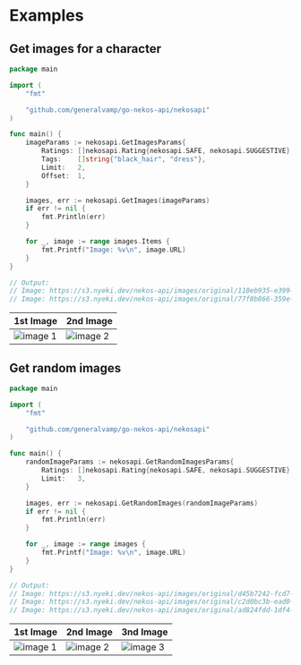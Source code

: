 # Examples

## Get images for a character

```go
package main

import (
	"fmt"

	"github.com/generalvamp/go-nekos-api/nekosapi"
)

func main() {
	imageParams := nekosapi.GetImagesParams{
		Ratings: []nekosapi.Rating{nekosapi.SAFE, nekosapi.SUGGESTIVE},
		Tags:    []string{"black_hair", "dress"},
		Limit:   2,
		Offset:  1,
	}

	images, err := nekosapi.GetImages(imageParams)
	if err != nil {
		fmt.Println(err)
	}

	for _, image := range images.Items {
		fmt.Printf("Image: %v\n", image.URL)
	}
}

// Output:
// Image: https://s3.nyeki.dev/nekos-api/images/original/110eb935-e399-4872-bcc1-a3db4fcbd651.webp
// Image: https://s3.nyeki.dev/nekos-api/images/original/77f8b866-359e-46ed-80fc-59ce54787d36.webp
```

| 1st Image   | 2nd Image |
| ---------   | ----------|
| ![image 1](https://s3.nyeki.dev/nekos-api/images/original/110eb935-e399-4872-bcc1-a3db4fcbd651.webp)| ![image 2](https://s3.nyeki.dev/nekos-api/images/original/77f8b866-359e-46ed-80fc-59ce54787d36.webp)  |

## Get random images

```go
package main

import (
	"fmt"

	"github.com/generalvamp/go-nekos-api/nekosapi"
)

func main() {
	randomImageParams := nekosapi.GetRandomImagesParams{
		Ratings: []nekosapi.Rating{nekosapi.SAFE, nekosapi.SUGGESTIVE},
		Limit:   3,
	}

	images, err := nekosapi.GetRandomImages(randomImageParams)
	if err != nil {
		fmt.Println(err)
	}

	for _, image := range images {
		fmt.Printf("Image: %v\n", image.URL)
	}
}

// Output:
// Image: https://s3.nyeki.dev/nekos-api/images/original/d45b7242-fcd7-444b-9e18-86767de05463.webp
// Image: https://s3.nyeki.dev/nekos-api/images/original/c2d0bc3b-ead0-4ebb-9c78-c9c05b975bb0.webp
// Image: https://s3.nyeki.dev/nekos-api/images/original/ad824fdd-1df4-473b-be1b-49d7ffb9b3a3.webp
```

| 1st Image   | 2nd Image   | 3nd Image |
| ---------   | ---------   | --------- |
| ![image 1](https://s3.nyeki.dev/nekos-api/images/original/d45b7242-fcd7-444b-9e18-86767de05463.webp)    | ![image 2](https://s3.nyeki.dev/nekos-api/images/original/c2d0bc3b-ead0-4ebb-9c78-c9c05b975bb0.webp)| ![image 3](https://s3.nyeki.dev/nekos-api/images/original/ad824fdd-1df4-473b-be1b-49d7ffb9b3a3.webp) |

